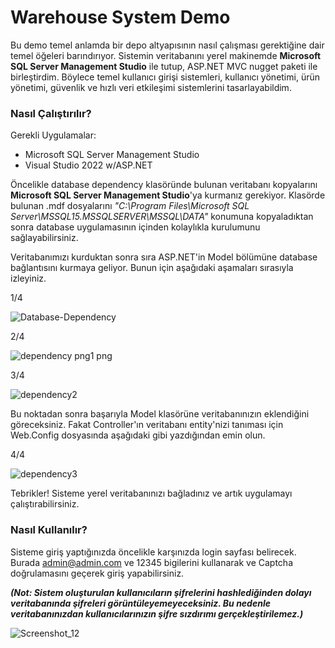 
# Warehouse System Demo

Bu demo temel anlamda bir depo altyapısının nasıl çalışması gerektiğine dair temel öğeleri barındırıyor.
Sistemin veritabanını yerel makinemde **Microsoft SQL Server Management Studio** ile tutup,
ASP.NET MVC nugget paketi ile birleştirdim. Böylece temel kullanıcı girişi sistemleri, kullanıcı yönetimi,
ürün yönetimi, güvenlik ve hızlı veri etkileşimi sistemlerini tasarlayabildim.


### Nasıl Çalıştırılır?
Gerekli Uygulamalar:
- Microsoft SQL Server Management Studio
- Visual Studio 2022 w/ASP.NET 

Öncelikle database dependency klasöründe bulunan veritabanı kopyalarını **Microsoft SQL Server Management Studio**'ya
kurmanız gerekiyor. Klasörde bulunan .mdf dosyalarını *"C:\Program Files\Microsoft SQL Server\MSSQL15.MSSQLSERVER\MSSQL\DATA"*
konumuna kopyaladıktan sonra database uygulamasının içinden kolaylıkla kurulumunu sağlayabilirsiniz.

Veritabanımızı kurduktan sonra sıra ASP.NET'in Model bölümüne database bağlantısını kurmaya geliyor. Bunun için aşağıdaki aşamaları sırasıyla izleyiniz.

1/4

![Database-Dependency](https://user-images.githubusercontent.com/73427323/211585739-906402f6-4bcf-471f-839e-86733a5d15d9.png)

2/4

![dependency png1 png](https://user-images.githubusercontent.com/73427323/211585904-4afcfa94-8636-4ee1-8eed-5fc52d27335d.png)

3/4

![dependency2](https://user-images.githubusercontent.com/73427323/211585913-547d9376-a47f-43e9-aa03-2cb164db9062.png)

Bu noktadan sonra başarıyla Model klasörüne veritabanınızın eklendiğini göreceksiniz. Fakat Controller'ın veritabanı entity'nizi tanıması için Web.Config dosyasında aşağıdaki gibi yazdığından emin olun.

4/4

![dependency3](https://user-images.githubusercontent.com/73427323/211586335-7c8adb96-4348-4446-8b59-d2648bb367df.png)

Tebrikler! Sisteme yerel veritabanınızı bağladınız ve artık uygulamayı çalıştırabilirsiniz.

### Nasıl Kullanılır?

Sisteme giriş yaptığınızda öncelikle karşınızda login sayfası belirecek. Burada admin@admin.com ve 12345 bigilerini kullanarak ve Captcha doğrulamasını geçerek giriş yapabilirsiniz. 

***(Not: Sistem oluşturulan kullanıcıların şifrelerini hashlediğinden dolayı veritabanında şifreleri görüntüleyemeyeceksiniz. Bu nedenle veritabanınızdan kullanıcılarınızın şifre sızdırımı gerçekleştirilemez.)***

![Screenshot_12](https://user-images.githubusercontent.com/73427323/211587269-4ec645f8-eb9e-4e23-a59a-07dec0f17233.png)


